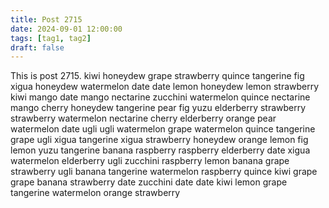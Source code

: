 ```yaml
---
title: Post 2715
date: 2024-09-01 12:00:00
tags: [tag1, tag2]
draft: false
---
```

This is post 2715.
kiwi
honeydew
grape
strawberry
quince
tangerine
fig
xigua
honeydew
watermelon
date
date
lemon
honeydew
lemon
strawberry
kiwi
mango
date
mango
nectarine
zucchini
watermelon
quince
nectarine
mango
cherry
honeydew
tangerine
pear
fig
yuzu
elderberry
strawberry
strawberry
watermelon
nectarine
cherry
elderberry
orange
pear
watermelon
date
ugli
ugli
watermelon
grape
watermelon
quince
tangerine
grape
ugli
xigua
tangerine
xigua
strawberry
honeydew
orange
lemon
fig
lemon
yuzu
tangerine
banana
raspberry
raspberry
elderberry
date
xigua
watermelon
elderberry
ugli
zucchini
raspberry
lemon
banana
grape
strawberry
ugli
banana
tangerine
watermelon
raspberry
quince
kiwi
grape
grape
banana
strawberry
date
zucchini
date
date
kiwi
lemon
grape
tangerine
watermelon
orange
strawberry
